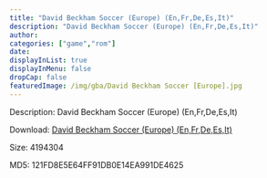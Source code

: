 ```yaml
---
title: "David Beckham Soccer (Europe) (En,Fr,De,Es,It)"
description: "David Beckham Soccer (Europe) (En,Fr,De,Es,It)"
author: 
categories: ["game","rom"]
date: 
displayInList: true
displayInMenu: false
dropCap: false
featuredImage: /img/gba/David Beckham Soccer [Europe].jpg
---
```


Description: David Beckham Soccer (Europe) (En,Fr,De,Es,It)

Download: <a style="text-decoration:underline;" href="https://mega.nz/#!qKR2magI!yqqbJcaLbZ_OP1yp3e8X-6wCKxtYsdLDS1o1yDerTHQ" target = "_blank" rel = "nofollow" > David Beckham Soccer (Europe) (En,Fr,De,Es,It)</a>

Size: 4194304

MD5: 121FD8E5E64FF91DB0E14EA991DE4625

